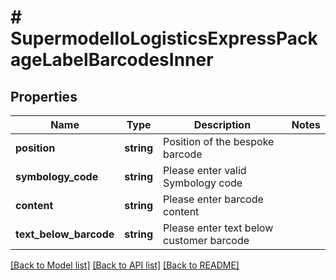 # # SupermodelIoLogisticsExpressPackageLabelBarcodesInner

## Properties

Name | Type | Description | Notes
------------ | ------------- | ------------- | -------------
**position** | **string** | Position of the bespoke barcode |
**symbology_code** | **string** | Please enter valid Symbology code |
**content** | **string** | Please enter barcode content |
**text_below_barcode** | **string** | Please enter text below customer barcode |

[[Back to Model list]](../../README.md#models) [[Back to API list]](../../README.md#endpoints) [[Back to README]](../../README.md)
